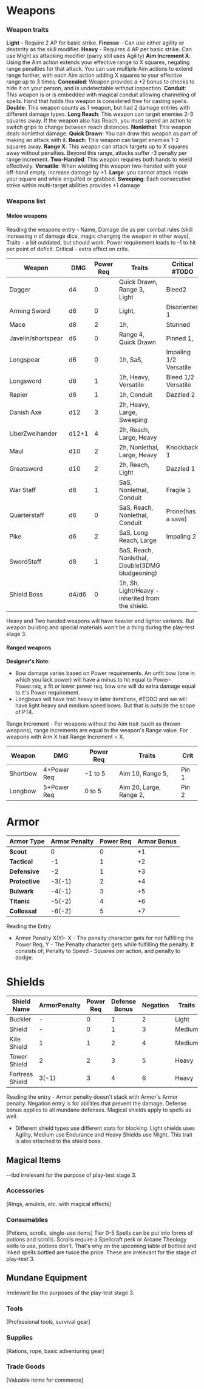# Weapons
### Weapon traits
**Light** - Require 2 AP for basic strike.
**Finesse** - Can use either agility or dexterity as the skill modifier.
**Heavy** - Requires 4 AP per basic strike. Can use Might as attacking modifier (parry still uses Agility)
**Aim Increment X**: Using the Aim action extends your effective range to X squares, negating range penalties for that attack. You can use multiple Aim actions to extend range further, with each Aim action adding X squares to your effective range up to 3 times.
**Concealed**: Weapon provides a +2 bonus to checks to hide it on your person, and is undetectable without inspection.
**Conduit**: This weapon is or is embedded with magical conduit allowing channeling of spells. Hand that holds this weapon is considered free for casting spells.
**Double**: This weapon counts as 1 weapon, but had 2 damage entries with different damage types. 
**Long Reach**: This weapon can target enemies 2-3 squares away. If the weapon also has Reach, you must spend an action to switch grips to change between reach distances.
**Nonlethal**: This weapon deals nonlethal damage.
**Quick Drawn**: You can draw this weapon as part of making an attack with it. 
**Reach**: This weapon can target enemies 1-2 squares away. 
**Range X**: This weapon can attack targets up to X squares away without penalties. Beyond this range, attacks suffer -3 penalty per range increment.
**Two-Handed**: This weapon requires both hands to wield effectively. 
**Versatile**: When wielding this weapon two-handed with your off-hand empty, increase damage by +1.
**Large**: you cannot attack inside your square and while engulfed or grabbed. 
**Sweeping**: Each consecutive strike within multi-target abilities provides +1 damage


### Weapons list
#### Melee weapons
Reading the weapons entry - Name, Damage die as per combat rules (skill increasing n of damage dice, magic changing the weapon in other ways), Traits - a bit outdated, but should work. Power requirement leads to -1 to hit per point of deficit. Critical - extra effect on crits.

| Weapon             | DMG   | Power Req | Traits                                           | Critical #TODO         |
| ------------------ | ----- | --------- | ------------------------------------------------ | ---------------------- |
| Dagger             | d4    | 0         | Quick Drawn, Range 3, Light                      | Bleed2                 |
| Arming Sword       | d6    | 0         | Light,                                           | Disoriented 1          |
| Mace               | d8    | 2         | 1h,                                              | Stunned                |
| Javelin/shortspear | d6    | 0         | Range 4, Quick Drawn                             | Pinned 1,              |
| Longspear          | d6    | 0         | 1h, SaS,                                         | Impaling 1/2 Versatile |
| Longsword          | d8    | 1         | 1h, Heavy, Versatile                             | Bleed 1/2 Versatile    |
| Rapier             | d8    | 1         | 1h, Conduit                                      | Dazzled 2              |
| Danish Axe         | d12   | 3         | 2h, Heavy, Large, Sweeping                       |                        |
| UberZweihander     | d12+1 | 4         | 2h, Reach, Large, Heavy                          |                        |
| Maul               | d10   | 2         | 2h, Nonlethal, Large, Heavy                      | Knockback 1            |
| Greatsword         | d10   | 2         | 2h, Reach, Light                                 | Dazzled 1              |
| War Staff          | d8    | 1         | SaS, Nonlethal, Conduit                          | Fragile 1              |
| Quarterstaff       | d6    | 0         | SaS, Reach, Nonlethal, Conduit                   | Prone(has a save)      |
| Pike               | d6    | 2         | SaS, Long Reach, Large                           | Impaling 2             |
| SwordStaff         | d8    | 1         | SaS, Reach, Nonlethal, Double(3DMG bludgeoning)  |                        |
| Shield Boss        | d4/d6 | 0         | 1h, Sh, Light/Heavy - inherited from the shield. |                        |
Heavy and Two handed weapons will have heavier and lighter variants. But weapon building and special materials won't be a thing during the play-test stage 3. 
#### Ranged weapons
**Designer's Note**: 
- Bow damage varies based on Power requirements. An unfit bow (one in which you lack power) will have a minus to hit equal to Power-Power.req, a fit or lower power req. bow one will do extra damage equal to it's Power requirement.
- Longbows will have trait heavy in later iterations, #TODO and we will have light heavy and medium speed bows. But that is outside the scope of PT4.

Range Increment - For weapons without the Aim trait (such as thrown weapons), range increments are equal to the weapon's Range value. For weapons with Aim X trait Range Increment = X.

| Weapon   | DMG         | Power Req | Traits                  | Crit  |
| -------- | ----------- | --------- | ----------------------- | ----- |
| Shortbow | 4+Power Req | -1 to 5   | Aim 10, Range 5,        | Pin 1 |
| Longbow  | 5+Power Req | 0 to 5    | Aim 20, Large, Range 2, | Pin 2 |

# Armor

| **Armor Type** | **Armor Penalty** | **Power Req** | **Armor Bonus** |
| -------------- | ----------------- | ------------- | --------------- |
| **Scout**      | 0                 | 0             | +1              |
| **Tactical**   | -1                | 1             | +2              |
| **Defensive**  | -2                | 1             | +3              |
| **Protective** | -3(-1)            | 2             | +4              |
| **Bulwark**    | -4(-1)            | 3             | +5              |
| **Titanic**    | -5(-2)            | 4             | +6              |
| **Collossal**  | -6(-2)            | 5             | +7              |

Reading the Entry
- Armor Penalty X(Y)- X - The penalty character gets for not fulfilling the Power Req, Y - The Penalty character gets while fulfilling the penalty. It consists of; Penalty to Speed - Squares per action, and penalty to dodge. 
# Shields

| **Shield Name** | **ArmorPenalty** | **Power Req** | **Defense Bonus** | **Negation** | Traits |
| --------------- | ---------------- | ------------- | ----------------- | ------------ | ------ |
| Buckler         | -                | 0             | 1                 | 2            | Light  |
| Shield          | -                | 0             | 1                 | 3            | Medium |
| Kite Shield     | 1                | 1             | 2                 | 4            | Medium |
| Tower Shield    | 2                | 2             | 3                 | 5            | Heavy  |
| Fortress Shield | 3(-1)            | 3             | 4                 | 6            | Heavy  |
Reading the entry - Armor penalty doesn't stack with Armor's Armor penalty. Negation entry is for abilities that prevent the damage. Defense bonus applies to all mundane defenses. Magical shields apply to spells as well. 
- Different shield types use different stats for blocking.
Light shields uses Agility, Medium use Endurance and Heavy Shields use Might. This trait is also attached to the shield boss.

## Magical Items
--tbd irrelevant for the purpose of play-test stage 3.


### Accessories
[Rings, amulets, etc. with magical effects]


### Consumables
[Potions, scrolls, single-use items]
Tier 0-5 Spells can be put into forms of potions and scrolls. Scrolls require a Spellcraft perk or Arcane Theology skills to use, potions don't. That's why on the upcoming table of bottled and inked spells bottled are twice the price.
These are irrelevant for the stage of play-test 3.

## Mundane Equipment
Irrelevant for the purposes of the play-test stage 3.
### Tools
[Professional tools, survival gear]

### Supplies
[Rations, rope, basic adventuring gear]

### Trade Goods
[Valuable items for commerce]
